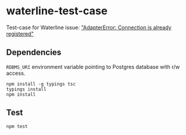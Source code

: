 waterline-test-case
===================

Test-case for Waterline issue: ["AdapterError: Connection is already registered"](https://github.com/balderdashy/waterline/issues/1376)

## Dependencies

`RDBMS_URI` environment variable pointing to Postgres database with r/w access. 

    npm install -g typings tsc
    typings install
    npm install

## Test

    npm test
